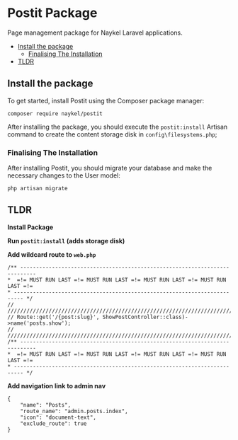 # Postit Package

<p class="lead">Page management package for Naykel Laravel applications.</p>

- [Install the package](#install-the-package)
    - [Finalising The Installation](#finalising-the-installation)
- [TLDR](#tldr)

## Install the package

To get started, install Postit using the Composer package manager:

    composer require naykel/postit

After installing the package, you should execute the `postit:install` Artisan command to create the
content storage disk in `config\filesystems.php`;

### Finalising The Installation

After installing Postit, you should migrate your database and make the necessary changes to the User model:

    php artisan migrate


## TLDR

**Install Package**

**Run `postit:install` (adds storage disk)**

**Add wildcard route to `web.php`**

    /** ---------------------------------------------------------------------------
    *  =!= MUST RUN LAST =!= MUST RUN LAST =!= MUST RUN LAST =!= MUST RUN LAST =!=
    * ------------------------------------------------------------------------- */
    // /////////////////////////////////////////////////////////////////////////////
    // Route::get('/{post:slug}', ShowPostController::class)->name('posts.show');
    // /////////////////////////////////////////////////////////////////////////////
    /** ---------------------------------------------------------------------------
    *  =!= MUST RUN LAST =!= MUST RUN LAST =!= MUST RUN LAST =!= MUST RUN LAST =!=
    * ------------------------------------------------------------------------- */

**Add navigation link to admin nav**

    {
        "name": "Posts",
        "route_name": "admin.posts.index",
        "icon": "document-text",
        "exclude_route": true
    }